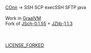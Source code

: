 [COnn](/) -> SSH SCP execSSH SFTP java
<br/>
<br/>
Work in [GraalVM](https://www.graalvm.org/latest/docs/getting-started/)
<br/>
Fork of [JSch-0.1.55](https://sourceforge.net/projects/jsch/files/jsch/0.1.55/jsch-0.1.55.zip/download) + [JZlib-1.1.3](https://github.com/ymnk/jzlib/archive/1.1.3.zip)
<br/><br/>
<br/><br/>
[LICENSE_FORKED](LICENSE_FORKED)

